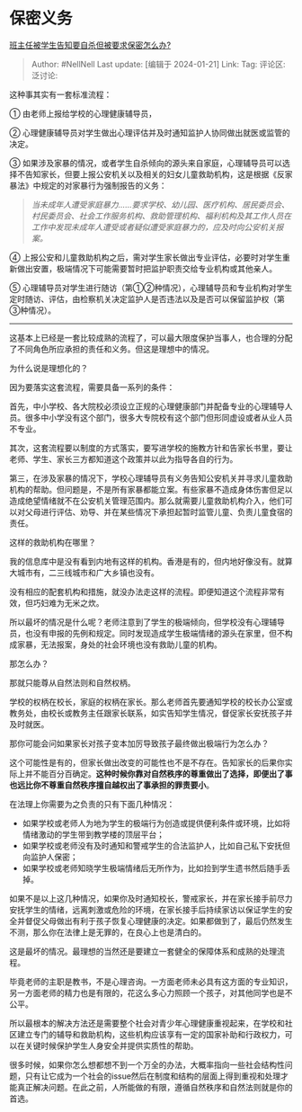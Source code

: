 # 保密义务
[班主任被学生告知要自杀但被要求保密怎么办?](https://www.zhihu.com/question/640202811/answer/3370272505)

> Author: #NellNell
> Last update: [编辑于 2024-01-21]
> Link:
> Tag: 
> 评论区:
> 泛讨论:

这种事其实有一套标准流程：

① 由老师上报给学校的心理健康辅导员，

② 心理健康辅导员对学生做出心理评估并及时通知监护人协同做出就医或监管的决定。

③ 如果涉及家暴的情况，或者学生自杀倾向的源头来自家庭，心理辅导员可以选择不告知家长，但要上报公安机关以及相关的妇女儿童救助机构，这是根据《反家暴法》中规定的对家暴行为强制报告的义务：

> *当未成年人遭受家庭暴力……要求学校、幼儿园、医疗机构、居民委员会、村民委员会、社会工作服务机构、救助管理机构、福利机构及其工作人员在工作中发现未成年人遭受或者疑似遭受家庭暴力的，应及时向公安机关报案。*

④ 上报公安和儿童救助机构之后，需对学生家长做出专业评估，必要时对学生重新做出安置，极端情况下可能需要暂时把监护职责交给专业机构或其他亲人。

⑤ 心理辅导员对学生进行随访（第①②种情况），心理辅导员和专业机构对学生定时随访、评估，由检察机关决定监护人是否违法以及是否可以保留监护权（第③种情况）。

--------------------

这基本上已经是一套比较成熟的流程了，可以最大限度保护当事人，也合理的分配了不同角色所应承担的责任和义务。但这是理想中的情况。

为什么说是理想化的？

因为要落实这套流程，需要具备一系列的条件：

首先，中小学校、各大院校必须设立正规的心理健康部门并配备专业的心理辅导人员。很多中小学没有这个部门，很多大专院校有这个部门但形同虚设或者从业人员不专业。

其次，这套流程要以制度的方式落实，要写进学校的施教方针和告家长书里，要让老师、学生、家长三方都知道这个政策并以此为指导各自的行为。

第三，在涉及家暴的情况下，学校心理辅导员有义务告知公安机关并寻求儿童救助机构的帮助。但问题是，不是所有家暴都能立案。有些家暴不造成身体伤害但足以造成绝望情绪就不在公安机关管理范围内。那么就需要儿童救助机构介入，他们可以对父母进行评估、劝导、并在某些情况下承担起暂时监管儿童、负责儿童食宿的责任。

这样的救助机构在哪里？

我的信息库中是没有看到内地有这样的机构。香港是有的，但内地好像没有。就算大城市有，二三线城市和广大乡镇也没有。

没有相应的配套机构和措施，就没办法走这样的流程。即便知道这个流程非常有效，但巧妇难为无米之炊。

所以最坏的情况是什么呢？老师注意到了学生的极端倾向，但学校没有心理辅导员，也没有申报的先例和规定。同时发现造成学生极端情绪的源头在家里，但不构成家暴，无法报案，身处的社会环境也没有救助儿童的机构。

那怎么办？

那就只能尊从自然法则和自然权柄。

学校的权柄在校长，家庭的权柄在家长。那么老师首先要通知学校的校长办公室或教务处，由校长或教务主任跟家长联系，如实告知学生情况，督促家长安抚孩子并及时就医。

那你可能会问如果家长对孩子变本加厉导致孩子最终做出极端行为怎么办？

这个可能性是有的，但家长做出改变的可能性也不是不存在。告知家长的后果你实际上并不能百分百确定。**这种时候你靠对自然秩序的尊重做出了选择，即便出了事也远比你不尊重自然秩序擅自越权出了事承担的罪责要小**。

在法理上你需要为之负责的只有下面几种情况：

*  如果学校或老师人为地为学生的极端行为创造或提供便利条件或环境，比如将情绪激动的学生带到教学楼的顶层平台；
*  如果学校或老师没有及时通知和警戒学生的合法监护人，比如自己私下安抚但向监护人保密；
*  如果学校或老师知晓学生极端情绪后无所作为，比如捡到学生遗书然后随手丢掉。

如果不是以上这几种情况，如果你及时通知校长，警戒家长，并在家长接手前尽力安抚学生的情绪，远离刺激或危险的环境，在家长接手后持续家访以保证学生的安全并督促父母做出有利于孩子恢复心理健康的决定。如果都做到了，最后仍然发生不测，那么你在法律上是无罪的，在良心上也是清白的。

这是最坏的情况。最理想的当然还是要建立一套健全的保障体系和成熟的处理流程。

毕竟老师的主职是教书，不是心理咨询。一方面老师未必具有这方面的专业知识，另一方面老师的精力也是有限的，花这么多心力照顾一个孩子，对其他同学也是不公平。

所以最根本的解决方法还是需要整个社会对青少年心理健康重视起来，在学校和社区建立专门的辅导和救助机构，这些机构应该享有一定的国家补助和行政权力，可以在关键时候保护学生人身安全并提供实质性的帮助。

很多时候，如果你怎么想都想不到一个万全的办法，大概率指向一些社会结构性问题，只有让它成为一个社会的issue然后在制度和结构的层面上得到重视和处理才能真正解决问题。在此之前，人所能做的有限，遵循自然秩序和自然法则就是你的首选。
